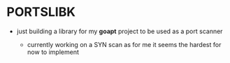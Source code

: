 # PORTSLIBK
- just building a library for my **goapt** project to be used as a port scanner

    - currently working on a SYN scan as for me it seems the hardest for now to implement

